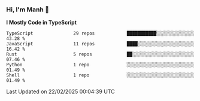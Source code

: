 ### Hi, I'm Manh 👋

<!--START_SECTION:waka-->
**I Mostly Code in TypeScript** 

```text
TypeScript               29 repos            ███████████░░░░░░░░░░░░░░   43.28 % 
JavaScript               11 repos            ████░░░░░░░░░░░░░░░░░░░░░   16.42 % 
Rust                     5 repos             ██░░░░░░░░░░░░░░░░░░░░░░░   07.46 % 
Python                   1 repo              ░░░░░░░░░░░░░░░░░░░░░░░░░   01.49 % 
Shell                    1 repo              ░░░░░░░░░░░░░░░░░░░░░░░░░   01.49 % 
```




 Last Updated on 22/02/2025 00:04:39 UTC
<!--END_SECTION:waka-->
